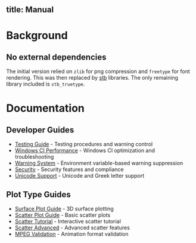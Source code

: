 title: Manual
---
# Background

## No external dependencies

The initial version relied on `zlib` for png compression and `freetype` for font
rendering. This was then replaced by [stb](https://github.com/nothings/stb) libraries.
The only remaining library included is `stb_truetype`.

# Documentation

## Developer Guides
- [Testing Guide](testing_guide.md) - Testing procedures and warning control
- [Windows CI Performance](windows_ci_performance.md) - Windows CI optimization and troubleshooting
- [Warning System](warning_system.md) - Environment variable-based warning suppression
- [Security](security.md) - Security features and compliance
- [Unicode Support](unicode_support.md) - Unicode and Greek letter support

## Plot Type Guides
- [Surface Plot Guide](surface_plot_guide.md) - 3D surface plotting
- [Scatter Plot Guide](scatter_plot_guide.md) - Basic scatter plots
- [Scatter Tutorial](scatter_tutorial.md) - Interactive scatter tutorial
- [Scatter Advanced](scatter_advanced.md) - Advanced scatter features
- [MPEG Validation](mpeg_validation.md) - Animation format validation

